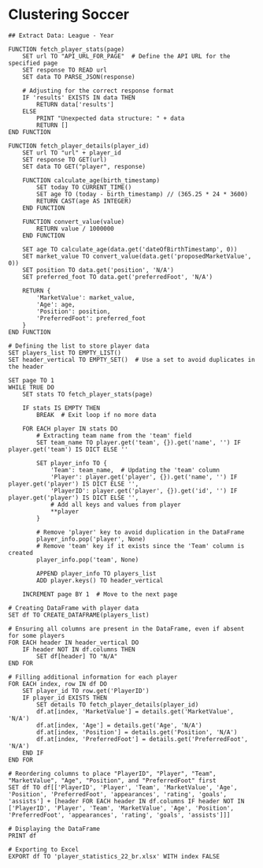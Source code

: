 # Clustering Soccer

    ## Extract Data: League - Year
    
    FUNCTION fetch_player_stats(page)
        SET url TO "API_URL_FOR_PAGE"  # Define the API URL for the specified page
        SET response TO READ url
        SET data TO PARSE_JSON(response)
        
        # Adjusting for the correct response format
        IF 'results' EXISTS IN data THEN
            RETURN data['results']
        ELSE
            PRINT "Unexpected data structure: " + data
            RETURN []
    END FUNCTION
    
    FUNCTION fetch_player_details(player_id)
        SET url TO "url" + player_id
        SET response TO GET(url)
        SET data TO GET("player", response)
    
        FUNCTION calculate_age(birth_timestamp)
            SET today TO CURRENT_TIME()
            SET age TO (today - birth_timestamp) // (365.25 * 24 * 3600)
            RETURN CAST(age AS INTEGER)
        END FUNCTION
    
        FUNCTION convert_value(value)
            RETURN value / 1000000
        END FUNCTION
    
        SET age TO calculate_age(data.get('dateOfBirthTimestamp', 0))
        SET market_value TO convert_value(data.get('proposedMarketValue', 0))
        SET position TO data.get('position', 'N/A')
        SET preferred_foot TO data.get('preferredFoot', 'N/A')
    
        RETURN {
            'MarketValue': market_value,
            'Age': age,
            'Position': position,
            'PreferredFoot': preferred_foot
        }
    END FUNCTION
    
    # Defining the list to store player data
    SET players_list TO EMPTY_LIST()
    SET header_vertical TO EMPTY_SET()  # Use a set to avoid duplicates in the header
    
    SET page TO 1
    WHILE TRUE DO
        SET stats TO fetch_player_stats(page)
        
        IF stats IS EMPTY THEN
            BREAK  # Exit loop if no more data
        
        FOR EACH player IN stats DO
            # Extracting team name from the 'team' field
            SET team_name TO player.get('team', {}).get('name', '') IF player.get('team') IS DICT ELSE ''
            
            SET player_info TO {
                'Team': team_name,  # Updating the 'team' column
                'Player': player.get('player', {}).get('name', '') IF player.get('player') IS DICT ELSE '',
                'PlayerID': player.get('player', {}).get('id', '') IF player.get('player') IS DICT ELSE '',
                # Add all keys and values from player
                **player
            }
            
            # Remove 'player' key to avoid duplication in the DataFrame
            player_info.pop('player', None)
            # Remove 'team' key if it exists since the 'Team' column is created
            player_info.pop('team', None)
            
            APPEND player_info TO players_list
            ADD player.keys() TO header_vertical
        
        INCREMENT page BY 1  # Move to the next page
    
    # Creating DataFrame with player data
    SET df TO CREATE_DATAFRAME(players_list)
    
    # Ensuring all columns are present in the DataFrame, even if absent for some players
    FOR EACH header IN header_vertical DO
        IF header NOT IN df.columns THEN
            SET df[header] TO "N/A"
    END FOR
    
    # Filling additional information for each player
    FOR EACH index, row IN df DO
        SET player_id TO row.get('PlayerID')
        IF player_id EXISTS THEN
            SET details TO fetch_player_details(player_id)
            df.at[index, 'MarketValue'] = details.get('MarketValue', 'N/A')
            df.at[index, 'Age'] = details.get('Age', 'N/A')
            df.at[index, 'Position'] = details.get('Position', 'N/A')
            df.at[index, 'PreferredFoot'] = details.get('PreferredFoot', 'N/A')
        END IF
    END FOR
    
    # Reordering columns to place "PlayerID", "Player", "Team", "MarketValue", "Age", "Position", and "PreferredFoot" first
    SET df TO df[['PlayerID', 'Player', 'Team', 'MarketValue', 'Age', 'Position', 'PreferredFoot', 'appearances', 'rating', 'goals', 'assists'] + [header FOR EACH header IN df.columns IF header NOT IN ['PlayerID', 'Player', 'Team', 'MarketValue', 'Age', 'Position', 'PreferredFoot', 'appearances', 'rating', 'goals', 'assists']]]
    
    # Displaying the DataFrame
    PRINT df
    
    # Exporting to Excel
    EXPORT df TO 'player_statistics_22_br.xlsx' WITH index FALSE

